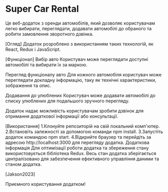 # Super Car Rental
Це веб-додаток з оренди автомобілів, який дозволяє користувачам легко вибирати, переглядати, додавати автомобілі до обраного та робити замовлення зворотного дзвінка.

[Огляд]
Додаток розроблено з використанням таких технологій, як React, Redux і JavaScript.

[Функціонал]
Вибір авто
Користувач може переглядати доступні автомобілі та вибирати їх за маркою.

Перегляд функціоналу авто
Для кожного автомобіля користувач може переглядати докладну інформацію, таку як технічні характеристики, зображення та опис.

Додавання до улюблених
Користувач може додавати автомобілі до списку улюблених для подальшого зручного перегляду.


Додаток надає можливість користувачам зробити дзвінок для отримання додаткової інформації або консультації.

[Використання]
1.Клонуйте репозиторій на свій локальний комп'ютер.
2.Встановіть залежності за допомогою команди npm install.
3.Запустіть додаток командою npm start.
4.Відкрийте браузер та перейдіть за адресою http://localhost:3000 для перегляду додатка.
Додаткова інформація
Для оптимізації роботи додатка та збереження стану використовується бібліотека Redux. Весь стан додатка зберігається централізовано для забезпечення ефективного управління даними та станом додатка.


[Jakson2023]

Приємного користування додатком!


